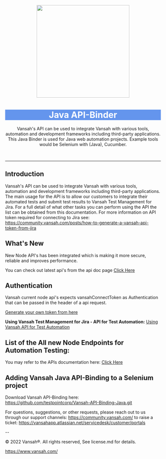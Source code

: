 <div align="center">
  <img src="https://vansah.com/wp-content/uploads/2022/06/512x512.png" style="width:300px"/>
</div>
<h1 align="center" style="background-color:cornflowerblue !important;
    color: white !important;">
  Java API-Binder
</h1>
<p align="center">
   Vansah's API can be used to integrate Vansah with various tools, automation and development frameworks including third-party applications.
   This Java Binder is used for Java web automation projects. Example tools would be Selenium with (Java), Cucumber. 
</p>
<br />

---------
## Introduction

Vansah's API can be used to integrate Vansah with various tools, automation and development frameworks including third-party applications. The main usage for the API is to allow our customers to integrate their automated tests and submit test results to Vansah Test Management for Jira. For a full detail of what other tasks you can perform using the API the list can be obtained from this documentation. For more information on API token required for connecting to Jira see: https://community.vansah.com/posts/how-to-generate-a-vansah-api-token-from-jira

## What's New
New Node API's has been integrated which is making it more secure, reliable and improves performance.

You can check out latest api's from the api doc page
<a href="https://apidoc.vansah.com/#3734dc31-9d7e-4bb9-84e4-f6f60cdbdf3f">Click Here</a>

## Authentication
Vansah current node api's expects vansahConnectToken as Authentication that can be passed in the header of a api request. 

<a href="https://community.vansah.com/posts/how-to-create-a-vansah-api-token-in-jira">Generate your own token from here</a>

**Using Vansah Test Management for Jira - API for Test Automation:** <a href="https://vansahapp.atlassian.net/wiki/spaces/VANSAH/pages/66641/Using+Vansah+API+for+Test+Automation">Using Vansah API for Test Automation</a>

## List of the All new Node Endpoints for Automation Testing:
You may refer to the APIs documentation here: <a href="https://vansahapp.atlassian.net/wiki/spaces/VANSAH/pages/66641/Using+Vansah+API+for+Test+Automation">Click Here</a>


## Adding Vansah Java API-Binding to a Selenium project


Download Vansah API-Binding here: https://github.com/testpointcorp/Vansah-API-Binding-Java.git

For questions, suggestions, or other requests, please reach out to us through our support channels:
https://community.vansah.com/ to raise a ticket: https://vansahapp.atlassian.net/servicedesk/customer/portals

-- 

© 2022 Vansah®. All rights reserved, See license.md for details.

https://www.vansah.com/

